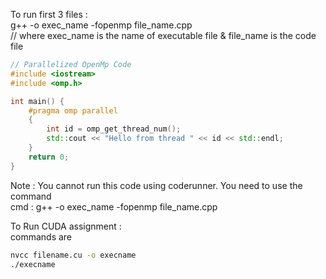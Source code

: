 To run first 3 files : <br>
g++ -o exec_name -fopenmp file_name.cpp <br>
// where exec_name is the name of executable file & file_name is the code file

```cpp
// Parallelized OpenMp Code 
#include <iostream>
#include <omp.h>

int main() {
    #pragma omp parallel
    {
        int id = omp_get_thread_num();
        std::cout << "Hello from thread " << id << std::endl;
    }
    return 0;
}
```

Note : You cannot run this code using coderunner. You need to use the command <br>
cmd : g++ -o exec_name -fopenmp file_name.cpp 

To Run CUDA assignment : <br>
commands are 
```bash
nvcc filename.cu -o execname
./execname
```